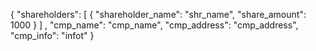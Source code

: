 {
    "shareholders": [
        {
            "shareholder_name": "shr_name",
            "share_amount": 1000
        }
    ]
    ,
    "cmp_name": "cmp_name",
    "cmp_address": "cmp_address",
    "cmp_info": "infot"
}
